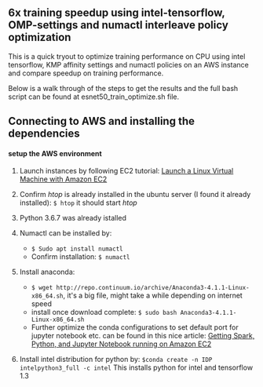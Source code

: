 ## 6x training speedup using intel-tensorflow, OMP-settings and numactl interleave policy optimization

This is a quick tryout to optimize training performance on CPU using intel tensorflow, KMP affinity settings and numactl policies on an AWS instance and compare speedup on training performance.

Below is a walk through of the steps to get the results and the full bash script can be found at esnet50_train_optimize.sh file.

## Connecting to AWS and installing the dependencies

#### setup the AWS environment
1. Launch instances by following EC2 tutorial: [Launch a Linux Virtual Machine
with Amazon EC2](https://aws.amazon.com/getting-started/tutorials/launch-a-virtual-machine/#)

2. Confirm _htop_ is already installed in the ubuntu server (I found it already installed): ```$ htop```
it should start _htop_

3. Python 3.6.7 was already istalled

4. Numactl can be installed by:
   - ```$ Sudo apt install numactl```
   - Confirm installation: ```$ numactl```

5. Install anaconda:
   - ```$ wget http://repo.continuum.io/archive/Anaconda3-4.1.1-Linux-x86_64.sh```, it's a big file, might take a while depending on internet speed
   - install once download complete: ```$ sudo bash Anaconda3-4.1.1-Linux-x86_64.sh```
   - Further optimize the conda configurations to set default port for jupyter notebook etc. can be found in this nice article:
[Getting Spark, Python, and Jupyter Notebook running on Amazon EC2](https://medium.com/@josemarcialportilla/getting-spark-python-and-jupyter-notebook-running-on-amazon-ec2-dec599e1c297)

6. Install intel distribution for python by: 
```$conda create -n IDP intelpython3_full -c intel```
This installs python for intel and tensorflow 1.3 







